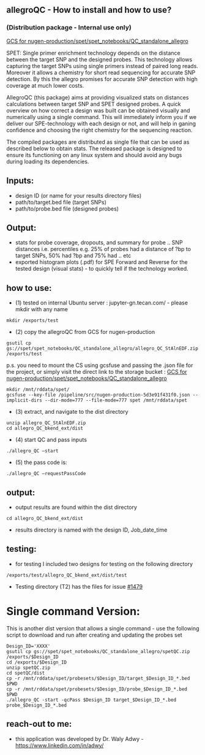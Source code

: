 ## allegroQC  - How to install and how to use?
### (Distribution package - Internal use only)
[GCS for nugen-production/spet/spet_notebooks/QC_standalone_allegro](https://console.cloud.google.com/storage/browser/spet/spet_notebooks/QC_standalone_allegro?pageState=(%22StorageObjectListTable%22:(%22f%22:%22%255B%255D%22))&project=nugen-production&prefix=&forceOnObjectsSortingFiltering=false)

SPET: Single primer enrichment technology depends on the distance between the target SNP and the designed probes. This technology allows capturing the target SNPs using single primers instead of paired long reads. Moreover it allows a chemistry for short read sequencing for accurate SNP detection. By this the allegro promises for accurate SNP detection with high coverage at much lower costs.

AllegroQC (this package) aims at providing visualized stats on distances calculations between target SNP and SPET designed probes. A quick overview on how correct a design was built can be obtained visually and numerically using a single command. This will immediately inform you if we deliver our SPE-technology with each design or not, and will help in ganing confidence and choosing the right chemistry for the sequencing reaction.

The compiled packages are distributed as single file that can be used as described below to obtain stats. The released package is designed to ensure its functioning on any linux system and should avoid any bugs during loading its dependencies.

## Inputs: 
-   design ID (or name for your results directory files)
-   path/to/target.bed file (target SNPs)
-   path/to/probe.bed file (designed probes)

## Output: 
-   stats for probe coverage, dropouts, and summary for probe .. SNP distances i.e. percentiles e.g. 25% of probes had a distance of ?bp to target SNPs, 50% had ?bp and 75% had .. etc 
-   exported histogram plots (.pdf) for SPE Forward and Reverse for the tested design (visual stats) - to quickly tell if the technology worked.

## how to use: 

-   (1) tested on internal Ubuntu server : jupyter-gn.tecan.com/ - please mkdir with any name

```
mkdir /exports/test
```

-   (2) copy the allegroQC from GCS for nugen-production

```
gsutil cp gs://spet/spet_notebooks/QC_standalone_allegro/allegro_QC_StAlnEDF.zip /exports/test
```

p.s. you need to mount the CS using gcsfuse and passing the .json file for the project, or simply visit the direct link to the storage bucket : 
[GCS for nugen-production/spet/spet_notebooks/QC_standalone_allegro](https://console.cloud.google.com/storage/browser/spet/spet_notebooks/QC_standalone_allegro?pageState=(%22StorageObjectListTable%22:(%22f%22:%22%255B%255D%22))&project=nugen-production&prefix=&forceOnObjectsSortingFiltering=false)

```
mkdir /mnt/rddata/spet/
gcsfuse --key-file /pipeline/src/nugen-production-5d3e91f431f0.json --implicit-dirs --dir-mode=777 --file-mode=777 spet /mnt/rddata/spet
```


-   (3) extract, and navigate to the dist directory 

```
unzip allegro_QC_StAlnEDF.zip
cd allegro_QC_bkend_ext/dist
```

-   (4) start QC and pass inputs

```
./allegro_QC –start
```

-   (5) the pass code is: 

```
./allegro_QC –requestPassCode
```

## output:

-   output results are found within the dist directory 

```
cd allegro_QC_bkend_ext/dist
```

- results directory is named with the design ID, Job_date_time


## testing:

-   for testing I included two designs for testing on the following directory

```
/exports/test/allegro_QC_bkend_ext/dist/test
```

- Testing directory (T2) has the files for issue [#1479](https://github.com/tecangenomics/project-tracking/issues/1479)

# Single command Version:

This is another dist version that allows a single command - use the following script to download and run after creating and updating the probes set

```
Design_ID='XXXX'
gsutil cp gs://spet/spet_notebooks/QC_standalone_allegro/spetQC.zip /exports/$Design_ID
cd /exports/$Design_ID
unzip spetQC.zip
cd spetQC/dist
cp -r /mnt/rddata/spet/probesets/$Design_ID/target_$Design_ID_*.bed $PWD
cp -r /mnt/rddata/spet/probesets/$Design_ID/probe_$Design_ID_*.bed $PWD
./allegro_QC -start -qcPass $Design_ID target_$Design_ID_*.bed probe_$Design_ID_*.bed
```


## reach-out to me:

-   this application was developed by Dr. Waly Adwy - https://www.linkedin.com/in/adwy/
